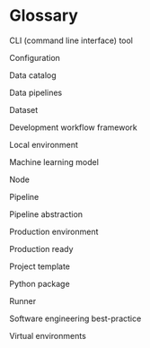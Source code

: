 # Glossary

CLI (command line interface) tool

Configuration

Data catalog

Data pipelines

Dataset

Development workflow framework

Local environment

Machine learning model

Node

Pipeline

Pipeline abstraction

Production environment

Production ready

Project template

Python package

Runner

Software engineering best-practice

Virtual environments
